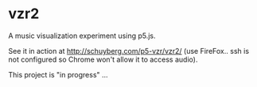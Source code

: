 # vzr2

A music visualization experiment using p5.js. 

See it in action at http://schuyberg.com/p5-vzr/vzr2/ (use FireFox.. ssh is not configured so Chrome won't allow it to access audio).

This project is "in progress" ...
